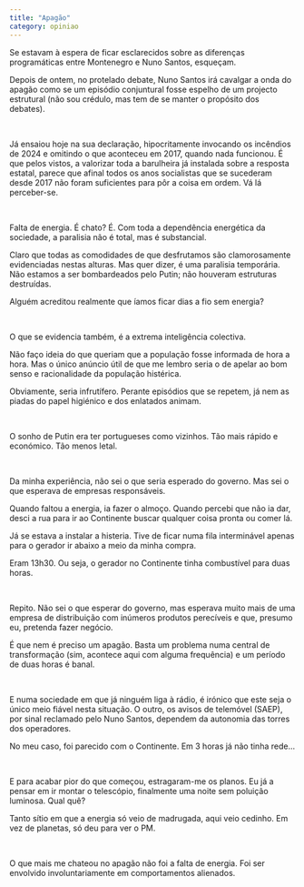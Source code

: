 ```yaml
---
title: "Apagão"
category: opiniao
---
```


Se estavam à espera de ficar esclarecidos sobre as diferenças programáticas entre Montenegro e Nuno Santos, esqueçam.

Depois de ontem, no protelado debate, Nuno Santos irá cavalgar a onda do apagão como se um episódio conjuntural fosse espelho de um projecto estrutural (não sou crédulo, mas tem de se manter o propósito dos debates).

<br/>

Já ensaiou hoje na sua declaração, hipocritamente invocando os incêndios de 2024 e omitindo o que aconteceu em 2017, quando nada funcionou. É que pelos vistos, a valorizar toda a barulheira já instalada sobre a resposta estatal, parece que afinal todos os anos socialistas que se sucederam desde 2017 não foram suficientes para pôr a coisa em ordem. Vá lá perceber-se.

<br/>

Falta de energia. É chato? É. Com toda a dependência energética da sociedade, a paralisia não é total, mas é substancial.

Claro que todas as comodidades de que desfrutamos são clamorosamente evidenciadas nestas alturas. Mas quer dizer, é uma paralisia temporária. Não estamos a ser bombardeados pelo Putin; não houveram estruturas destruídas.

Alguém acreditou realmente que íamos ficar dias a fio sem energia?

<br/>

O que se evidencia também, é a extrema inteligência colectiva.

Não faço ideia do que queriam que a população fosse informada de hora a hora. Mas o único anúncio útil de que me lembro seria o de apelar ao bom senso e racionalidade da população histérica.

Obviamente, seria infrutífero. Perante episódios que se repetem, já nem as piadas do papel higiénico e dos enlatados animam.

<br/>

O sonho de Putin era ter portugueses como vizinhos. Tão mais rápido e económico. Tão menos letal.

<br/>

Da minha experiência, não sei o que seria esperado do governo. Mas sei o que esperava de empresas responsáveis.

Quando faltou a energia, ia fazer o almoço. Quando percebi que não ia dar, desci a rua para ir ao Continente buscar qualquer coisa pronta ou comer lá.

Já se estava a instalar a histeria. Tive de ficar numa fila interminável apenas para o gerador ir abaixo a meio da minha compra.

Eram 13h30. Ou seja, o gerador no Continente tinha combustível para duas horas.

<br/>

Repito. Não sei o que esperar do governo, mas esperava muito mais de uma empresa de distribuição com inúmeros produtos perecíveis e que, presumo eu, pretenda fazer negócio.

É que nem é preciso um apagão. Basta um problema numa central de transformação (sim, acontece aqui com alguma frequência) e um período de duas horas é banal.

<br/>

E numa sociedade em que já ninguém liga à rádio, é irónico que este seja o único meio fiável nesta situação. O outro, os avisos de telemóvel (SAEP), por sinal reclamado pelo Nuno Santos, dependem da autonomia das torres dos operadores.

No meu caso, foi parecido com o Continente. Em 3 horas já não tinha rede...

<br/>

E para acabar pior do que começou, estragaram-me os planos. Eu já a pensar em ir montar o telescópio, finalmente uma noite sem poluição luminosa. Qual quê? 

Tanto sítio em que a energia só veio de madrugada, aqui veio cedinho. Em vez de planetas, só deu para ver o PM.

<br/>

O que mais me chateou no apagão não foi a falta de energia. Foi ser envolvido involuntariamente em comportamentos alienados.
